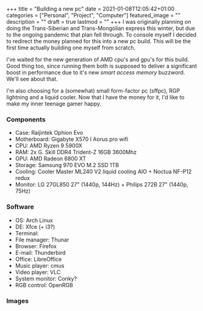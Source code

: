 +++
title =  "Building a new pc"
date = 2021-01-08T12:05:42+01:00
categories = ["Personal", "Project", "Computer"]
featured_image = ""
description = ""
draft = true
lastmod = ""
+++
I was originally planning on doing the Trans-Siberian and Trans-Mongolian express this winter, but due to the ongoing pandemic that plan fell through. To console myself I decided to redirect the money planned for this into a new pc build. This will be the first time actually building one myself from scratch.
<!--more-->
I've waited for the new generation of AMD cpu's and gpu's for this build. Good thing too, since running them both is supposed to deliver a significant boost in performance due to it's new *smart access memory* buzzword. We'll see about that.

I'm also choosing for a (somewhat) small form-factor pc (sffpc), RGP lightning and a liquid cooler. Now that I have the money for it, I'd like to make my inner teenage gamer happy.

### Components

* Case: Raijintek Ophion Evo
* Motherboard: Gigabyte X570 I Aorus pro wifi
* CPU: AMD Ryzen 9 5900X
* RAM: 2x G. Skill DDR4 Trident-Z 16GB 3600Mhz
* GPU: AMD Radeon 6800 XT
* Storage: Samsung 970 EVO M.2 SSD 1TB
* Cooling: Cooler Master ML240 V2 liquid cooling AIO + Noctua NF-P12 redux
* Monitor: LG 27GL850 27" (1440p, 144Hz) + Philips 272B 27" (1440p, 75Hz)

### Software

* OS: Arch Linux
* DE: Xfce (+ i3?)
* Terminal:
* File manager: Thunar
* Browser: Firefox
* E-mail: Thunderbird
* Office: LibreOffice
* Music player: cmus
* Video player: VLC
* System monitor: Conky?
* RGB control: OpenRGB

### Images